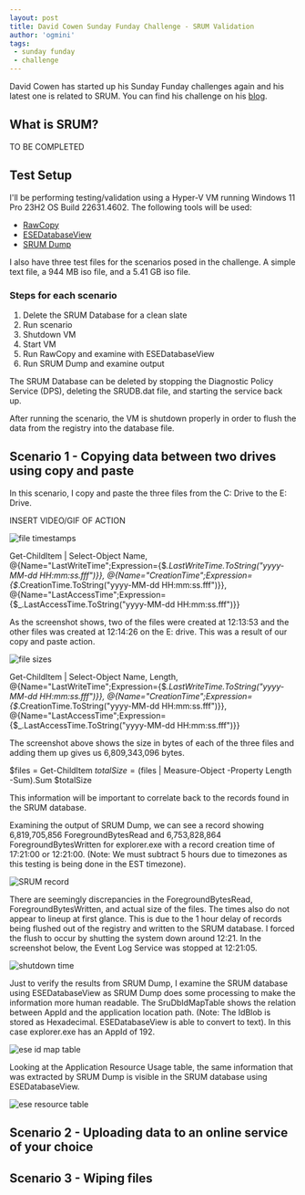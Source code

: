 ```yaml
---
layout: post
title: David Cowen Sunday Funday Challenge - SRUM Validation 
author: 'ogmini'
tags:
 - sunday funday
 - challenge
---
```


David Cowen has started up his Sunday Funday challenges again and his latest one is related to SRUM. You can find his challenge on his [blog](https://www.hecfblog.com/2025/01/daily-blog-716-sunday-funday-11225.html).

## What is SRUM?

TO BE COMPLETED

## Test Setup

I'll be performing testing/validation using a Hyper-V VM running Windows 11 Pro 23H2 OS Build 22631.4602. The following tools will be used:

- [RawCopy](https://github.com/jschicht/RawCopy)
- [ESEDatabaseView](https://www.nirsoft.net/utils/ese_database_view.html)
- [SRUM Dump](https://github.com/MarkBaggett/srum-dump)

I also have three test files for the scenarios posed in the challenge. A simple text file, a 944 MB iso file, and a 5.41 GB iso file.

### Steps for each scenario
1. Delete the SRUM Database for a clean slate
2. Run scenario
3. Shutdown VM
4. Start VM
5. Run RawCopy and examine with ESEDatabaseView
6. Run SRUM Dump and examine output

The SRUM Database can be deleted by stopping the Diagnostic Policy Service (DPS), deleting the SRUDB.dat file, and starting the service back up. 

After running the scenario, the VM is shutdown properly in order to flush the data from the registry into the database file. 

## Scenario 1 - Copying data between two drives using copy and paste
In this scenario, I copy and paste the three files from the C: Drive to the E: Drive. 

INSERT VIDEO/GIF OF ACTION

![file timestamps](/images/scrum/file-timestamps.png)

Get-ChildItem | Select-Object Name, @{Name="LastWriteTime";Expression={$_.LastWriteTime.ToString("yyyy-MM-dd HH:mm:ss.fff")}}, @{Name="CreationTime";Expression={$_.CreationTime.ToString("yyyy-MM-dd HH:mm:ss.fff")}}, @{Name="LastAccessTime";Expression={$_.LastAccessTime.ToString("yyyy-MM-dd HH:mm:ss.fff")}}

As the screenshot shows, two of the files were created at 12:13:53 and the other files was created at 12:14:26 on the E: drive. This was a result of our copy and paste action.  

![file sizes](/images/scrum/file-sizes.png)

Get-ChildItem | Select-Object Name, Length, @{Name="LastWriteTime";Expression={$_.LastWriteTime.ToString("yyyy-MM-dd HH:mm:ss.fff")}}, @{Name="CreationTime";Expression={$_.CreationTime.ToString("yyyy-MM-dd HH:mm:ss.fff")}}, @{Name="LastAccessTime";Expression={$_.LastAccessTime.ToString("yyyy-MM-dd HH:mm:ss.fff")}}

The screenshot above shows the size in bytes of each of the three files and adding them up gives us 6,809,343,096 bytes. 

$files = Get-ChildItem
$totalSize = ($files | Measure-Object -Property Length -Sum).Sum
$totalSize

This information will be important to correlate back to the records found in the SRUM database. 

Examining the output of SRUM Dump, we can see a record showing 6,819,705,856 ForegroundBytesRead and 6,753,828,864 ForegroundBytesWritten for explorer.exe with a record creation time of 17:21:00 or 12:21:00. (Note: We must subtract 5 hours due to timezones as this testing is being done in the EST timezone).

![SRUM record](/images/scrum/srum_dump-1.png)

There are seemingly discrepancies in the ForegroundBytesRead, ForegroundBytesWritten, and actual size of the files. The times also do not appear to lineup at first glance. This is due to the 1 hour delay of records being flushed out of the registry and written to the SRUM database. I forced the flush to occur by shutting the system down around 12:21. In the screenshot below, the Event Log Service was stopped at 12:21:05.     

![shutdown time](/images/scrum/shutdown-time.png)

Just to verify the results from SRUM Dump, I examine the SRUM database using ESEDatabaseView as SRUM Dump does some processing to make the information more human readable. The SruDbIdMapTable shows the relation between AppId and the application location path. (Note: The IdBlob is stored as Hexadecimal. ESEDatabaseView is able to convert to text). In this case explorer.exe has an AppId of 192. 

![ese id map table](/images/scrum/ese-idmap.png)

Looking at the Application Resource Usage table, the same information that was extracted by SRUM Dump is visible in the SRUM database using ESEDatabaseView. 

![ese resource table](/images/scrum/ese-resource.png)

## Scenario 2 - Uploading data to an online service of your choice

## Scenario 3 - Wiping files